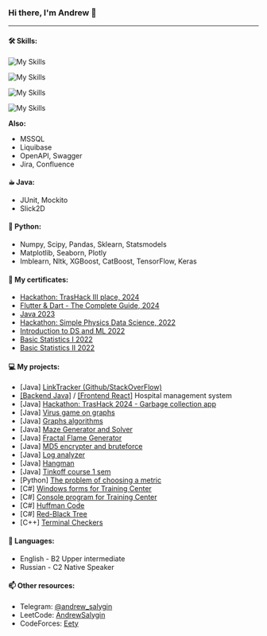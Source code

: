 ### Hi there, I'm Andrew 👋
---
#### 🛠 Skills:
![My Skills](https://skillicons.dev/icons?i=java,python,dart,js,html,css&theme=dark)

![My Skills](https://skillicons.dev/icons?i=gradle,maven,docker,kubernetes,prometheus,grafana,git,linux&theme=dark)

![My Skills](https://skillicons.dev/icons?i=postgres,kafka&theme=dark)

![My Skills](https://skillicons.dev/icons?i=spring,flutter,react,bootstrap&theme=dark)

**Also:**
- MSSQL
- Liquibase
- OpenAPI, Swagger
- Jira, Confluence

#### ☕︎ Java:
- JUnit, Mockito
- Slick2D

#### 🐍 Python:
- Numpy, Scipy, Pandas, Sklearn, Statsmodels
- Matplotlib, Seaborn, Plotly
- Imblearn, Nltk, XGBoost, CatBoost, TensorFlow, Keras

#### 📜 My certificates:
- [Hackathon: TrasHack III place, 2024](https://disk.yandex.ru/i/HQl1HWBkAVBlVQ)
- [Flutter & Dart - The Complete Guide, 2024](https://www.udemy.com/certificate/UC-64e459fb-c641-471a-89a9-552683b16192/)
- [Java 2023](https://www.udemy.com/certificate/UC-637732ed-8dfe-4ba9-a6f2-2f1685d7a682/)
- [Hackathon: Simple Physics Data Science, 2022](https://oec-static.sgu.ru/storage/oec-ruby/ipsilon//uploads/portfolio/file/user_file/304411/SGU1.jpg)
- [Introduction to DS and ML 2022](https://stepik.org/cert/1596482)
- [Basic Statistics I 2022](https://stepik.org/cert/1569856)
- [Basic Statistics II 2022](https://stepik.org/cert/1584809)

#### 💻 My projects:
- [Java] [ LinkTracker (Github/StackOverFlow)](https://github.com/AndrewSalygin/LinkTracker-Tinkoff)
- [[Backend Java]](https://github.com/AndrewSalygin/hospital-backend) / [[Frontend React]](https://github.com/AndrewSalygin/hospital-frontend) Hospital management system
- [Java] [ Hackathon: TrasHack 2024 - Garbage collection app](https://github.com/GreenCatsTeam/hackathon-2024)
- [Java] [ Virus game on graphs](https://github.com/AndrewSalygin/graphCourse/tree/game)
- [Java] [ Graphs algorithms](https://github.com/AndrewSalygin/graphCourse)
- [Java] [ Maze Generator and Solver](https://github.com/AndrewSalygin/java-course-tinkoff-2023/tree/master/src/main/java/edu/hw9/Task3)
- [Java] [ Fractal Flame Generator](https://github.com/AndrewSalygin/java-course-tinkoff-2023/tree/master/src/main/java/edu/project4)
- [Java] [ MD5 encrypter and bruteforce](https://github.com/AndrewSalygin/java-course-tinkoff-2023/tree/master/src/main/java/edu/hw8/Task3)
- [Java] [ Log analyzer](https://github.com/AndrewSalygin/java-course-tinkoff-2023/tree/master/src/main/java/edu/project3)
- [Java] [ Hangman](https://github.com/AndrewSalygin/java-course-tinkoff-2023/tree/master/src/main/java/edu/project1)
- [Java] [ Tinkoff course 1 sem](https://github.com/AndrewSalygin/java-course-tinkoff-2023)
- [Python] [ The problem of choosing a metric](https://github.com/AndrewSalygin/metrics)
- [C#] [ Windows forms for Training Center](https://github.com/AndrewSalygin/forms_for_training_center)
- [C#] [ Console program for Training Center](https://github.com/AndrewSalygin/FitnessCenterConsole3Levels)
- [C#] [ Huffman Code](https://github.com/AndrewSalygin/HuffmanCode)
- [C#] [ Red-Black Tree](https://github.com/AndrewSalygin/RBTree_cs)
- [C++] [ Terminal Checkers](https://github.com/AndrewSalygin/checkers)

#### 💬 Languages:
- English - B2 Upper intermediate
- Russian - C2 Native Speaker

#### 📫 Other resources:
- Telegram: [@andrew_salygin](https://t.me/andrew_salygin)
- LeetCode: [AndrewSalygin](https://leetcode.com/AndrewSalygin/)
- CodeForces: [Eety](https://codeforces.com/profile/Eety)
<!--
**AndrewSalygin/AndrewSalygin** is a ✨ _special_ ✨ repository because its `README.md` (this file) appears on your GitHub profile.

Here are some ideas to get you started:

- 🔭 I’m currently working on ...
 ...
- 👯 I’m looking to collaborate on ...
- 🤔 I’m looking for help with ...
- 💬 Ask me about ...
- 📫 How to reach me: ...
- 😄 Pronouns: ...
- ⚡ Fun fact: ...
-->
